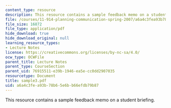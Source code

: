 ```yaml
---
content_type: resource
description: This resource contains a sample feedback memo on a student briefing.
file: /courses/11-914-planning-communication-spring-2007/a6a4c3fea93b78b65e6bb66efdb79b87_sample3.pdf
file_size: 16872
file_type: application/pdf
hide_download: true
hide_download_original: null
learning_resource_types:
- Lecture Notes
license: https://creativecommons.org/licenses/by-nc-sa/4.0/
ocw_type: OCWFile
parent_title: Lecture Notes
parent_type: CourseSection
parent_uid: 76915511-e39b-1946-ea5e-cc0dd2907035
resourcetype: Document
title: sample3.pdf
uid: a6a4c3fe-a93b-78b6-5e6b-b66efdb79b87
---
```

This resource contains a sample feedback memo on a student briefing.